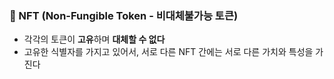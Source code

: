 
### 📌 NFT (Non-Fungible Token - 비대체불가능 토큰)
+ 각각의 토큰이 **고유**하며 **대체할 수 없다**
+ 고유한 식별자를 가지고 있어서, 서로 다른 NFT 간에는 서로 다른 가치와 특성을 가진다